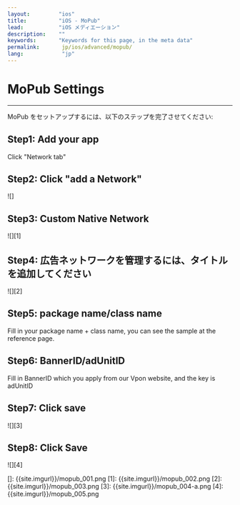 ```yaml
---
layout:         "ios"
title:          "iOS - MoPub"
lead:           "iOS メディエーション"
description:    ""
keywords:       "Keywords for this page, in the meta data"
permalink:       jp/ios/advanced/mopub/
lang:            "jp"
---
```

# MoPub Settings
---
MoPub をセットアップするには、以下のステップを完了させてください:

## Step1: Add your app
 Click "Network tab"

## Step2: Click "add a Network"


![]

## Step3: Custom Native Network
![][1]

## Step4: 広告ネットワークを管理するには、タイトルを追加してください

![][2]

## Step5: package name/class name
 Fill in your package name + class name, you can see the sample at the reference page.

## Step6: BannerID/adUnitID
Fill in BannerID which you apply from our Vpon website, and the key is adUnitID

## Step7: Click save

![][3]

## Step8: Click Save

![][4]

  []: {{site.imgurl}}/mopub_001.png
  [1]: {{site.imgurl}}/mopub_002.png
  [2]: {{site.imgurl}}/mopub_003.png
  [3]: {{site.imgurl}}/mopub_004-a.png
  [4]: {{site.imgurl}}/mopub_005.png
